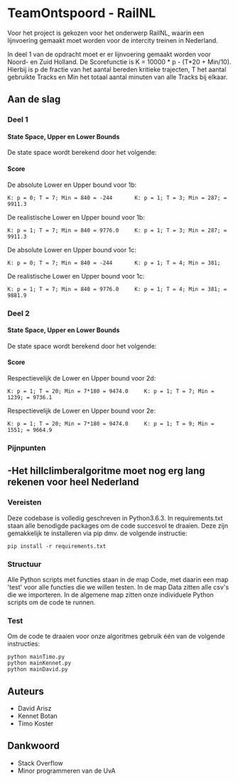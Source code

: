 # TeamOntspoord - RailNL

Voor het project is gekozen voor het onderwerp RailNL, waarin een lijnvoering gemaakt moet worden voor de intercity treinen in
Nederland.

In deel 1 van de opdracht moet er er lijnvoering gemaakt worden voor Noord- en Zuid Holland.
De Scorefunctie is K = 10000 * p - (T*20 + Min/10). Hierbij is p de fractie van het aantal bereden kritieke trajecten, T het aantal gebruikte Tracks en Min het totaal aantal minuten van alle Tracks bij elkaar.

## Aan de slag
### Deel 1
#### State Space, Upper en Lower Bounds
De state space wordt berekend door het volgende:

#### Score
De absolute Lower en Upper bound voor 1b:
```
K: p = 0; T = 7; Min = 840 = -244       K: p = 1; T = 3; Min = 287; = 9911.3
```
De realistische Lower en Upper bound voor 1b:
```
K: p = 1; T = 7; Min = 840 = 9776.0     K: p = 1; T = 3; Min = 287; = 9911.3
```
De absolute Lower en Upper bound voor 1c:
```
K: p = 0; T = 7; Min = 840 = -244       K: p = 1; T = 4; Min = 381;
```
De realistische Lower en Upper bound voor 1c:
```
K: p = 1; T = 7; Min = 840 = 9776.0     K: p = 1; T = 4; Min = 381; = 9881.9
```

### Deel 2
#### State Space, Upper en Lower Bounds
De state space wordt berekend door het volgende:

#### Score
Respectievelijk de Lower en Upper bound voor 2d:
```
K: p = 1; T = 20; Min = 7*180 = 9474.0     K: p = 1; T = 7; Min = 1239; = 9736.1
```
Respectievelijk de Lower en Upper bound voor 2e:
```
K: p = 1; T = 20; Min = 7*180 = 9474.0     K: p = 1; T = 9; Min = 1551; = 9664.9
```

### Pijnpunten

-Het hillclimberalgoritme moet nog erg lang rekenen voor heel Nederland
-


### Vereisten

Deze codebase is volledig geschreven in Python3.6.3. In requirements.txt staan alle benodigde packages om de code succesvol te draaien. Deze zijn gemakkelijk te installeren via pip dmv. de volgende instructie:
```
pip install -r requirements.txt
```

### Structuur

Alle Python scripts met functies staan in de map Code, met daarin een map 'test' voor alle functies die we willen
testen. In de map Data zitten alle csv's die we importeren. In de algemene map zitten onze individuele Python scripts om de code te runnen.

### Test

Om de code te draaien voor onze algoritmes gebruik één van de volgende instructies:
```
python mainTimo.py
python mainKennet.py
python mainDavid.py
```

## Auteurs

- David Arisz
- Kennet Botan
- Timo Koster

## Dankwoord
- Stack Overflow
- Minor programmeren van de UvA
